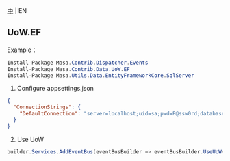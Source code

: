 [中](README.zh-CN.md) | EN

## UoW.EF

Example：

```C#
Install-Package Masa.Contrib.Dispatcher.Events
Install-Package Masa.Contrib.Data.UoW.EF
Install-Package Masa.Utils.Data.EntityFrameworkCore.SqlServer
```

1. Configure appsettings.json
``` appsettings.json
{
  "ConnectionStrings": {
    "DefaultConnection": "server=localhost;uid=sa;pwd=P@ssw0rd;database=identity"
  }
}
```

2. Use UoW
```C#
builder.Services.AddEventBus(eventBusBuilder => eventBusBuilder.UseUoW<CustomDbContext>(dbOptions => dbOptions.UseSqlServer()));
```